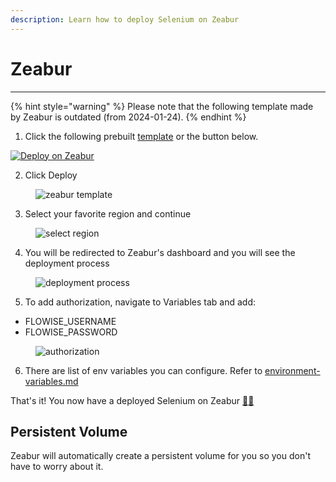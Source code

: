 ```yaml
---
description: Learn how to deploy Selenium on Zeabur
---
```


# Zeabur

***

{% hint style="warning" %}
Please note that the following template made by Zeabur is outdated (from 2024-01-24).
{% endhint %}

1. Click the following prebuilt [template](https://zeabur.com/templates/2JYZTR) or the button below.

[![Deploy on Zeabur](https://zeabur.com/button.svg)](https://zeabur.com/templates/2JYZTR)

2. Click Deploy

<figure><img src="../../.gitbook/assets/zeabur/1.png" alt="zeabur template"><figcaption></figcaption></figure>

3. Select your favorite region and continue

<figure><img src="../../.gitbook/assets/zeabur/2.png" alt="select region"><figcaption></figcaption></figure>

4. You will be redirected to Zeabur's dashboard and you will see the deployment process

<figure><img src="../../.gitbook/assets/zeabur/3.png" alt="deployment process"><figcaption></figcaption></figure>

5. To add authorization, navigate to Variables tab and add:

* FLOWISE\_USERNAME
* FLOWISE\_PASSWORD

<figure><img src="../../.gitbook/assets/zeabur/4.png" alt="authorization"><figcaption></figcaption></figure>

6. There are list of env variables you can configure. Refer to [environment-variables.md](../environment-variables.md "mention")

That's it! You now have a deployed Selenium on Zeabur [🎉](https://emojipedia.org/party-popper/)[🎉](https://emojipedia.org/party-popper/)

## Persistent Volume

Zeabur will automatically create a persistent volume for you so you don't have to worry about it.
